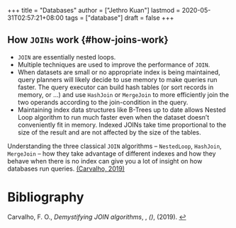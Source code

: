 +++
title = "Databases"
author = ["Jethro Kuan"]
lastmod = 2020-05-31T02:57:21+08:00
tags = ["database"]
draft = false
+++

## How `JOINs` work {#how-joins-work}

- `JOIN` are essentially nested loops.
- Multiple techniques are used to improve the performance of `JOIN`.
- When datasets are small or no appropriate index is being maintained,
  query planners will likely decide to use memory to make queries run
  faster. The query executor can build hash tables (or sort records in
  memory, or ...) and use `HashJoin` or `MergeJoin` to more efficiently join
  the two operands according to the join-condition in the query.
- Maintaining index data structures like B-Trees up to date allows
  Nested Loop algorithm to run much faster even when the dataset
  doesn’t conveniently fit in memory. Indexed JOINs take time
  proportional to the size of the result and are not affected by the
  size of the tables.

Understanding the three classical `JOIN` algorithms – `NestedLoop`,
`HashJoin`, `MergeJoin` – how they take advantage of different indexes and
how they behave when there is no index can give you a lot of insight
on how databases run queries. <a id="766d0b6e63144f3c2a5a9dff8e644056" href="#felipe_demys_join_algor">(Carvalho, 2019)</a>

# Bibliography

<a id="felipe_demys_join_algor" target="_blank">Carvalho, F. O., _Demystifying JOIN algorithms_, , _()_, (2019). </a> [↩](#766d0b6e63144f3c2a5a9dff8e644056)
